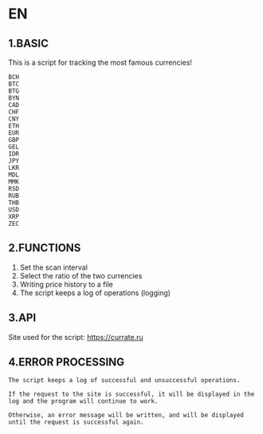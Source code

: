 EN
==

1.BASIC
--
This is a script for tracking the most famous currencies!

```
BCH
BTC
BTG
BYN
CAD
CHF
CNY
ETH
EUR
GBP
GEL
IDR
JPY
LKR
MDL
MMK
RSD
RUB
THB
USD
XRP
ZEC
```

2.FUNCTIONS
--
1. Set the scan interval
2. Select the ratio of the two currencies
3. Writing price history to a file
4. The script keeps a log of operations (logging)

3.API
--
Site used for the script: <a href ='https://currate.ru'>https://currate.ru<a>

4.ERROR PROCESSING 
--
``The script keeps a log of successful and unsuccessful operations.``

``If the request to the site is successful, it will be displayed in the log and the program will continue to work.``

``Otherwise, an error message will be written, and will be displayed until the request is successful again.``
